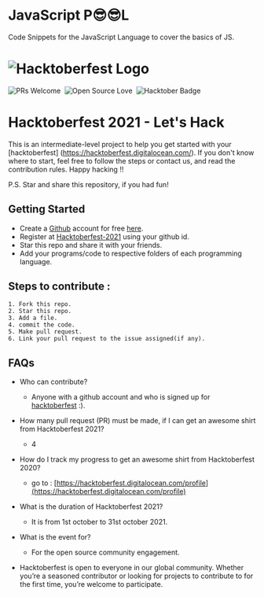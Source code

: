 # JavaScript P😎😎L
Code Snippets for the JavaScript Language to cover the basics of JS.

# ![Hacktoberfest Logo](https://hacktoberfest.digitalocean.com/_nuxt/img/logo-hacktoberfest-full.f42e3b1.svg)
![PRs Welcome](https://img.shields.io/badge/PRs-welcome-brightgreen.svg?style=flat-square) &nbsp;![Open Source Love](https://badges.frapsoft.com/os/v1/open-source.svg?v=102) &nbsp;<img src="https://img.shields.io/badge/hacktoberfest-2021-blueviolet" alt="Hacktober Badge"/>  

# Hacktoberfest 2021 - Let's Hack

This is an intermediate-level project to help you get started with your
[hacktoberfest] (https://hacktoberfest.digitalocean.com/). If you don't
know where to start, feel free to follow the steps or contact us, and
read the contribution rules. Happy hacking !!

P.S. Star and share this repository, if you had fun!

## Getting Started

- Create a [Github](https://github.com/) account for free [here](https://github.com/).
- Register at [Hacktoberfest-2021](https://hacktoberfest.digitalocean.com/) using your github id.
- Star this repo and share it with your friends.
- Add your programs/code to respective folders of each programming language.

## Steps to contribute :

    1. Fork this repo.
    2. Star this repo.
    3. Add a file.
    4. commit the code.
    5. Make pull request.
    6. Link your pull request to the issue assigned(if any).


## FAQs

- Who can contribute?
  - Anyone with a github account and who is signed up for [hacktoberfest](https://hacktoberfest.digitalocean.com/) :).

- How many pull request (PR) must be made, if I can get an awesome shirt from Hacktoberfest 2021?
  - 4

- How do I track my progress to get an awesome shirt from Hacktoberfest 2020?
  - go to : [https://hacktoberfest.digitalocean.com/profile](https://hacktoberfest.digitalocean.com/profile)

- What is the duration of Hacktoberfest 2021?
  - It is from 1st october to 31st october 2021.

- What is the event for?
  - For the open source community engagement.




- Hacktoberfest is open to everyone in our global community. Whether you’re a seasoned contributor or looking for projects to contribute to for the first time, you’re welcome to    participate.

